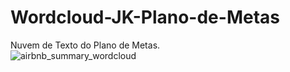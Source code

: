 # Wordcloud-JK-Plano-de-Metas
Nuvem de Texto do Plano de Metas.                                                                                                                                                          
![airbnb_summary_wordcloud](https://user-images.githubusercontent.com/94941961/176558507-daaf0670-f60a-4769-9868-aac107a039e4.png)
